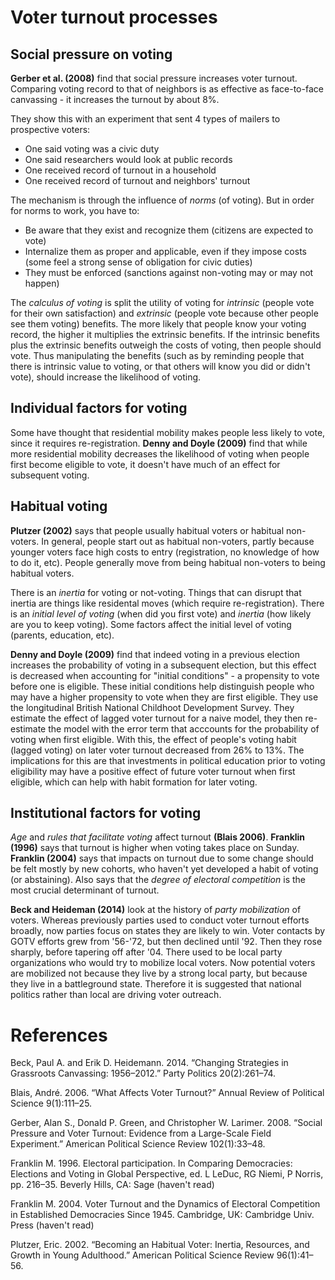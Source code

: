 
# Voter turnout processes

## Social pressure on voting

**Gerber et al. (2008)** find that social pressure increases voter turnout. Comparing voting record to that of neighbors is as effective as face-to-face canvassing - it increases the turnout by about 8%.

They show this with an experiment that sent 4 types of mailers to prospective voters:

* One said voting was a civic duty
* One said researchers would look at public records
* One received record of turnout in a household
* One received record of turnout and neighbors' turnout

The mechanism is through the influence of *norms* (of voting). But in order for norms to work, you have to:

* Be aware that they exist and recognize them (citizens are expected to vote)
* Internalize them as proper and applicable, even if they impose costs (some feel a strong sense of obligation for civic duties)
* They must be enforced (sanctions against non-voting may or may not happen)

The *calculus of voting* is split the utility of voting for *intrinsic* (people vote for their own satisfaction) and *extrinsic* (people vote because other people see them voting) benefits. The more likely that people know your voting record, the higher it multiplies the extrinsic benefits. If the intrinsic benefits plus the extrinsic benefits outweigh the costs of voting, then people should vote. Thus manipulating the benefits (such as by reminding people that there is intrinsic value to voting, or that others will know you did or didn't vote), should increase the likelihood of voting.

## Individual factors for voting

Some have thought that residential mobility makes people less likely to vote, since it requires re-registration. **Denny and Doyle (2009)** find that while more residential mobility decreases the likelihood of voting when people first become eligible to vote, it doesn't have much of an effect for subsequent voting.

## Habitual voting

**Plutzer (2002)** says that people usually habitual voters or habitual non-voters. In general, people start out as habitual non-voters, partly because younger voters face high costs to entry (registration, no knowledge of how to do it, etc). People generally move from being habitual non-voters to being habitual voters. 

There is an *inertia* for voting or not-voting. Things that can disrupt that inertia are things like residental moves (which require re-registration). There is an *initial level of voting* (when did you first vote) and *inertia* (how likely are you to keep voting). Some factors affect the initial level of voting (parents, education, etc). 

**Denny and Doyle (2009)** find that indeed voting in a previous election increases the probability of voting in a subsequent election, but this effect is decreased when accounting for "initial conditions" - a propensity to vote before one is eligible. These initial conditions help distinguish people who may have a higher propensity to vote when they are first eligible. They use the longitudinal British National Childhoot Development Survey. They estimate the effect of lagged voter turnout for a naive model, they then re-estimate the model with the error term that acccounts for the probability of voting when first eligible. With this, the effect of people's voting habit (lagged voting) on later voter turnout decreased from 26% to 13%. The implications for this are that investments in political education prior to voting eligibility may have a positive effect of future voter turnout when first eligible, which can help with habit formation for later voting.

## Institutional factors for voting

*Age* and *rules that facilitate voting* affect turnout **(Blais 2006)**. **Franklin (1996)** says that turnout is higher when voting takes place on Sunday. **Franklin (2004)** says that impacts on turnout due to some change should be felt mostly by new cohorts, who haven't yet developed a habit of voting (or abstaining). Also says that the *degree of electoral competition* is the most crucial determinant of turnout.

**Beck and Heideman (2014)** look at the history of *party mobilization* of voters. Whereas previously parties used to conduct voter turnout efforts broadly, now parties focus on states they are likely to win. Voter contacts by GOTV efforts grew from '56-'72, but then declined until '92. Then they rose sharply, before tapering off after '04. There used to be local party organizations who would try to mobilize local voters. Now potential voters are mobilized not because they live by a strong local party, but because they live in a battleground state. Therefore it is suggested that national politics rather than local are driving voter outreach.

# References

Beck, Paul A. and Erik D. Heidemann. 2014. “Changing Strategies in Grassroots Canvassing: 1956–2012.” Party Politics 20(2):261–74.

Blais, André. 2006. “What Affects Voter Turnout?” Annual Review of Political Science 9(1):111–25.

Gerber, Alan S., Donald P. Green, and Christopher W. Larimer. 2008. “Social Pressure and Voter Turnout: Evidence from a Large-Scale Field Experiment.” American Political Science Review 102(1):33–48.

Franklin M. 1996. Electoral participation. In Comparing Democracies: Elections and Voting in Global Perspective, ed. L LeDuc, RG Niemi, P Norris, pp. 216–35. Beverly Hills, CA: Sage (haven't read)

Franklin M. 2004. Voter Turnout and the Dynamics of Electoral Competition in Established Democracies Since 1945. Cambridge, UK: Cambridge Univ. Press (haven't read)

Plutzer, Eric. 2002. “Becoming an Habitual Voter: Inertia, Resources, and Growth in Young Adulthood.” American Political Science Review 96(1):41–56.
